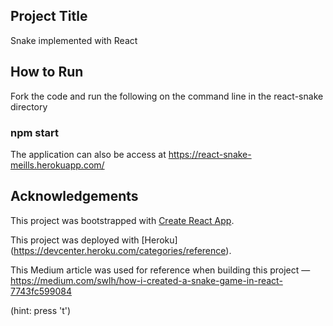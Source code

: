 ## Project Title

Snake implemented with React

## How to Run

Fork the code and run the following on the command line in the react-snake directory

### npm start

 The application can also be access at https://react-snake-meills.herokuapp.com/

## Acknowledgements

This project was bootstrapped with [Create React App](https://github.com/facebook/create-react-app).

This project was deployed with [Heroku] (https://devcenter.heroku.com/categories/reference).

This Medium article was used for reference when building this project — https://medium.com/swlh/how-i-created-a-snake-game-in-react-7743fc599084 




(hint: press 't')
